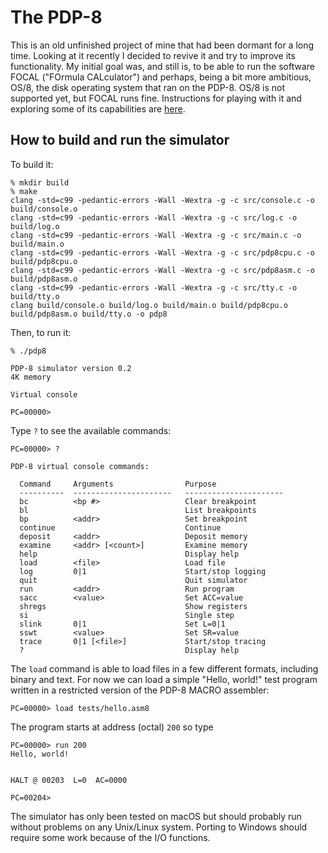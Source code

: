 # The PDP-8

This is an old unfinished project of mine that had been dormant for a long time. Looking at it recently I decided to revive it and try to improve its functionality. My initial goal was, and still is, to be able to run the software FOCAL ("FOrmula CALculator") and perhaps, being a bit more ambitious, OS/8, the disk operating system that ran on the PDP-8. OS/8 is not supported yet, but FOCAL runs fine.  Instructions for playing with it and exploring some of its capabilities are [here](docs/focal.md).


## How to build and run the simulator

To build it:

```
% mkdir build
% make
clang -std=c99 -pedantic-errors -Wall -Wextra -g -c src/console.c -o build/console.o
clang -std=c99 -pedantic-errors -Wall -Wextra -g -c src/log.c -o build/log.o
clang -std=c99 -pedantic-errors -Wall -Wextra -g -c src/main.c -o build/main.o
clang -std=c99 -pedantic-errors -Wall -Wextra -g -c src/pdp8cpu.c -o build/pdp8cpu.o
clang -std=c99 -pedantic-errors -Wall -Wextra -g -c src/pdp8asm.c -o build/pdp8asm.o
clang -std=c99 -pedantic-errors -Wall -Wextra -g -c src/tty.c -o build/tty.o
clang build/console.o build/log.o build/main.o build/pdp8cpu.o build/pdp8asm.o build/tty.o -o pdp8
```

Then, to run it:

```
% ./pdp8

PDP-8 simulator version 0.2
4K memory

Virtual console

PC=00000> 
```

Type `?` to see the available commands:

```
PC=00000> ?

PDP-8 virtual console commands:

  Command     Arguments                Purpose
  ----------  ----------------------   ----------------------
  bc          <bp #>                   Clear breakpoint
  bl                                   List breakpoints
  bp          <addr>                   Set breakpoint
  continue                             Continue
  deposit     <addr>                   Deposit memory
  examine     <addr> [<count>]         Examine memory
  help                                 Display help
  load        <file>                   Load file
  log         0|1                      Start/stop logging
  quit                                 Quit simulator
  run         <addr>                   Run program
  sacc        <value>                  Set ACC=value
  shregs                               Show registers
  si                                   Single step
  slink       0|1                      Set L=0|1
  sswt        <value>                  Set SR=value
  trace       0|1 [<file>]             Start/stop tracing
  ?                                    Display help
```

The `load` command is able to load files in a few different formats, including binary and text. 
For now we can load a simple "Hello, world!" test program written in a restricted version of the PDP-8 MACRO assembler:

```
PC=00000> load tests/hello.asm8

```

The program starts at address (octal) `200` so type

```
PC=00000> run 200
Hello, world!


HALT @ 00203  L=0  AC=0000

PC=00204> 
```

The simulator has only been tested on macOS but should probably run without problems on any Unix/Linux system. Porting to Windows should require some work because of the I/O functions.

